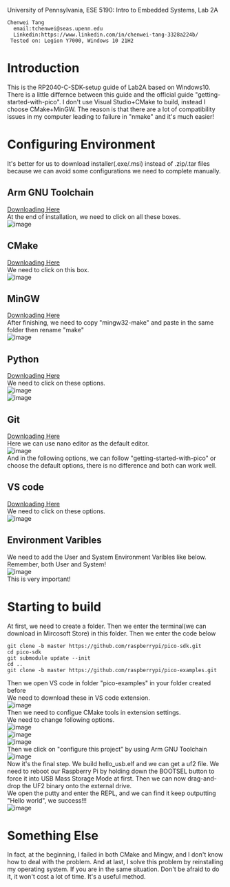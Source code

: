 University of Pennsylvania, ESE 5190: Intro to Embedded Systems, Lab 2A
```
Chenwei Tang
  email:tchenwei@seas.upenn.edu
  Linkedin:https://www.linkedin.com/in/chenwei-tang-3328a224b/
 Tested on: Legion Y7000, Windows 10 21H2
```
# Introduction
This is the RP2040-C-SDK-setup guide of Lab2A based on Windows10. There is a little differnce between this guide and the official guide "getting-started-with-pico". 
I don't use Visual Studio+CMake to build, instead I choose CMake+MinGW. 
The reason is that there are a lot of compatibility issues in my computer leading to failure in "nmake" and it's much easier!

# Configuring Environment
It's better for us to download installer(.exe/.msi) instead of .zip/.tar files because we can avoid some configurations we need to complete manually.
## Arm GNU Toolchain 
[Downloading Here](https://developer.arm.com/downloads/-/arm-gnu-toolchain-downloads)<br>
At the end of installation, we need to click on all these boxes.<br>
![image](https://user-images.githubusercontent.com/113710845/194961079-46ba7ee4-79a4-4741-a499-337aaf0a41b8.png)<br>

## CMake
[Downloading Here](https://cmake.org/download/)<br>
We need to click on this box.<br>
![image](https://user-images.githubusercontent.com/113710845/194962583-a59a4545-2919-4b1e-8a31-2c9cf50686e0.png)

## MinGW
[Downloading Here](https://www.mingw-w64.org/)<br>
After finishing, we need to copy "mingw32-make" and paste in the same folder then rename "make"<br>
![image](https://user-images.githubusercontent.com/113710845/194963491-52d62b0d-e15c-448b-a1ec-2552fed498b3.png)

## Python
[Downloading Here](https://www.python.org/downloads/windows/)<br>
We need to click on these options.<br>
![image](https://user-images.githubusercontent.com/113710845/194964104-de46d7d6-239d-4ebc-8796-d11c24500782.png)<br>
![image](https://user-images.githubusercontent.com/113710845/194964157-2a4dd7a9-c1ae-4da7-ae1c-a8db2c017fb8.png)<br>


## Git
[Downloading Here](https://git-scm.com/download/win)<br>
Here we can use nano editor as the default editor.<br>
![image](https://user-images.githubusercontent.com/113710845/194964438-8425137c-5364-482d-925a-f0052b38ea6e.png)<br>
And in the following options, we can follow "getting-started-with-pico" or choose the default options, there is no difference and both can work well.

## VS code
[Downloading Here](https://code.visualstudio.com/)<br>
We need to click on these options.<br>
![image](https://user-images.githubusercontent.com/113710845/194965130-985a885c-61af-4d2c-bb87-b4a0a74cd38f.png)<br>

## Environment Varibles
We need to add the User and System Environment Varibles like below. Remember, both User and System!<br>
![image](https://user-images.githubusercontent.com/113710845/194970465-d5f80f0f-ce4b-495e-a71e-2f86c11b63ba.png)<br>
This is very important!

# Starting to build
At first, we need to create a folder. Then we enter the terminal(we can download in Mircosoft Store) in this folder. Then we enter the code below
```
git clone -b master https://github.com/raspberrypi/pico-sdk.git
cd pico-sdk
git submodule update --init
cd ..
git clone -b master https://github.com/raspberrypi/pico-examples.git
```
Then we open VS code in folder "pico-examples" in your folder created before<br>
We need to download these in VS code extension.<br>
![image](https://user-images.githubusercontent.com/113710845/194968004-fcc4f13e-f284-468d-a79b-d9891f900e52.png)<br>
Then we need to configue CMake tools in extension settings.<br>
We need to change following options.<br>
![image](https://user-images.githubusercontent.com/113710845/194968253-26260bd8-3bc4-4e5f-83d0-47f3e9b8d3b6.png)<br>
![image](https://user-images.githubusercontent.com/113710845/194968299-591a8716-bdf2-4762-bf5d-e666168b7ff1.png)<br>
![image](https://user-images.githubusercontent.com/113710845/194968331-18fb1367-30f9-4a73-91a6-6589d413eb2e.png)<br>
Then we click on "configure this project" by using Arm GNU Toolchain<br> 
![image](https://user-images.githubusercontent.com/113710845/194967561-ed155641-98f0-4b4d-8991-4add0943215d.png)<br>
Now it's the final step. We build hello_usb.elf and we can get a uf2 file. We need to reboot our Raspberry Pi by holding down the BOOTSEL button to force it into USB Mass Storage Mode at first. Then we can now drag-and-drop the UF2 binary onto the external drive.<br>
We open the putty and enter the REPL, and we can find it keep outputting "Hello world", we success!!!<br>
![image](https://user-images.githubusercontent.com/113710845/194969489-92e797e0-1a15-490a-9442-5a8c3705a55c.png)

# Something Else
In fact, at the beginning, I failed in both CMake and Mingw, and I don't know how to deal with the problem. And at last, I solve this problem by reinstalling my operating system. If you are in the same situation. Don't be afraid to do it, it won't cost a lot of time. It's a useful method.
